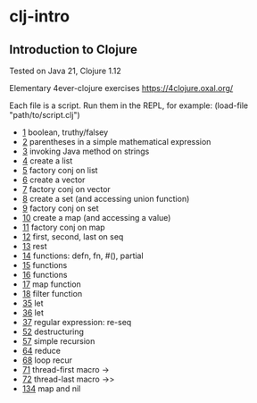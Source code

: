 # clj-intro
## Introduction to Clojure

Tested on Java 21, Clojure 1.12

Elementary 4ever-clojure exercises
https://4clojure.oxal.org/

Each file is a script. Run them in the REPL, for example: (load-file "path/to/script.clj")

- [1](p001.clj) boolean, truthy/falsey
- [2](p002.clj) parentheses in a simple mathematical expression
- [3](p003.clj) invoking Java method on strings
- [4](p004.clj) create a list
- [5](p005.clj) factory conj on list
- [6](p006.clj) create a vector
- [7](p007.clj) factory conj on vector
- [8](p008.clj) create a set (and accessing union function)
- [9](p009.clj) factory conj on set
- [10](p010.clj) create a map (and accessing a value)
- [11](p011.clj) factory conj on map
- [12](p012.clj) first, second, last on seq
- [13](p013.clj) rest
- [14](p014.clj) functions: defn, fn, #(), partial
- [15](p015.clj) functions
- [16](p016.clj) functions
- [17](p017.clj) map function
- [18](p018.clj) filter function
- [35](p035.clj) let
- [36](p036.clj) let
- [37](p037.clj) regular expression: re-seq
- [52](p052.clj) destructuring
- [57](p057.clj) simple recursion
- [64](p064.clj) reduce
- [68](p068.clj) loop recur
- [71](p071.clj) thread-first macro ->
- [72](p072.clj) thread-last macro ->>
- [134](p134.clj) map and nil
